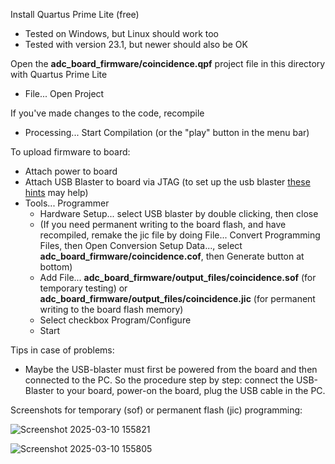 Install Quartus Prime Lite (free)
 - Tested on Windows, but Linux should work too
 - Tested with version 23.1, but newer should also be OK

Open the **adc_board_firmware/coincidence.qpf** project file in this directory with Quartus Prime Lite
 - File... Open Project

If you've made changes to the code, recompile
 - Processing... Start Compilation (or the "play" button in the menu bar)

To upload firmware to board:
 - Attach power to board
 - Attach USB Blaster to board via JTAG (to set up the usb blaster [these hints](https://docs.google.com/document/d/1CwERi99UN8asUvkfyjQFWtYEEusfU2QxoBewEEcmuAA/edit?usp=drivesdk) may help)
 - Tools... Programmer
   - Hardware Setup... select USB blaster by double clicking, then close
   - (If you need permanent writing to the board flash, and have recompiled, remake the jic file by doing File... Convert Programming Files, then Open Conversion Setup Data..., select **adc_board_firmware/coincidence.cof**, then Generate button at bottom)
   - Add File... **adc_board_firmware/output_files/coincidence.sof** (for temporary testing) or **adc_board_firmware/output_files/coincidence.jic** (for permanent writing to the board flash memory)
   - Select checkbox Program/Configure
   - Start

Tips in case of problems:
 - Maybe the USB-blaster must first be powered from the board and then connected to the PC. So the procedure step by step: connect the USB-Blaster to your board, power-on the board, plug the USB cable in the PC.

Screenshots for temporary (sof) or permanent flash (jic) programming:

![Screenshot 2025-03-10 155821](https://github.com/user-attachments/assets/a48c5c72-e71a-4d7f-8bfe-ed48cdbfaf09)

![Screenshot 2025-03-10 155805](https://github.com/user-attachments/assets/000f7881-6075-42fd-b315-97af277fd60a)

